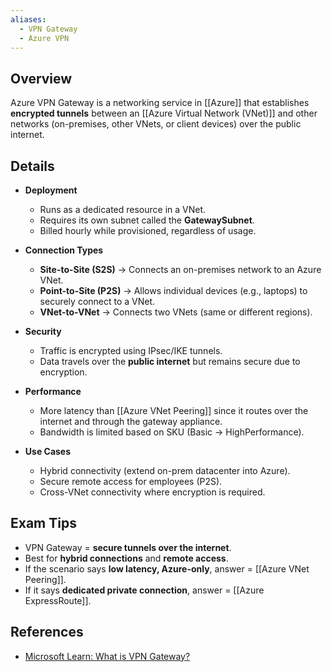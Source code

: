 ```yaml
---
aliases:
  - VPN Gateway
  - Azure VPN
---
```

## **Overview**
Azure VPN Gateway is a networking service in [[Azure]] that establishes **encrypted tunnels** between an [[Azure Virtual Network (VNet)]] and other networks (on-premises, other VNets, or client devices) over the public internet.
## **Details**
- **Deployment**  
	- Runs as a dedicated resource in a VNet.  
	- Requires its own subnet called the **GatewaySubnet**.  
	- Billed hourly while provisioned, regardless of usage.  

- **Connection Types**  
	- **Site-to-Site (S2S)** → Connects an on-premises network to an Azure VNet.  
	- **Point-to-Site (P2S)** → Allows individual devices (e.g., laptops) to securely connect to a VNet.  
	- **VNet-to-VNet** → Connects two VNets (same or different regions).  

- **Security**  
	- Traffic is encrypted using IPsec/IKE tunnels.  
	- Data travels over the **public internet** but remains secure due to encryption.  

- **Performance**  
	- More latency than [[Azure VNet Peering]] since it routes over the internet and through the gateway appliance.  
	- Bandwidth is limited based on SKU (Basic → HighPerformance).  

- **Use Cases**  
	- Hybrid connectivity (extend on-prem datacenter into Azure).  
	- Secure remote access for employees (P2S).  
	- Cross-VNet connectivity where encryption is required.  

## **Exam Tips**
- VPN Gateway = **secure tunnels over the internet**.  
- Best for **hybrid connections** and **remote access**.  
- If the scenario says **low latency, Azure-only**, answer = [[Azure VNet Peering]].  
- If it says **dedicated private connection**, answer = [[Azure ExpressRoute]].  

## **References**
- [Microsoft Learn: What is VPN Gateway?](https://learn.microsoft.com/en-us/azure/vpn-gateway/vpn-gateway-about-vpngateways)  